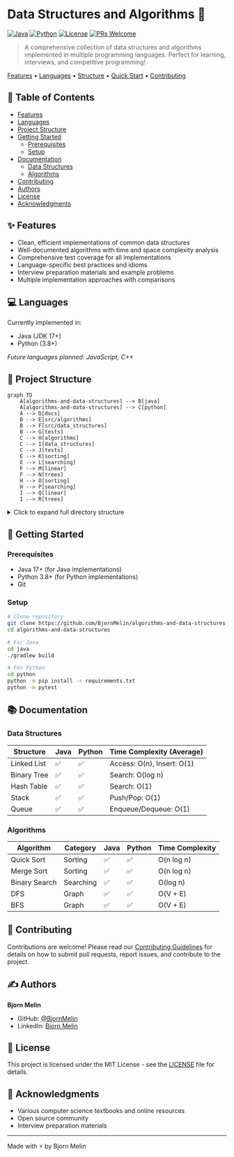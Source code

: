 # Data Structures and Algorithms 🎯

[![Java](https://img.shields.io/badge/java-17%2B-orange.svg)](https://www.oracle.com/java/)
[![Python](https://img.shields.io/badge/python-3.8%2B-blue.svg)](https://www.python.org/)
[![License](https://img.shields.io/badge/license-MIT-blue.svg)](LICENSE)
[![PRs Welcome](https://img.shields.io/badge/PRs-welcome-brightgreen.svg)](CONTRIBUTING.md)

> A comprehensive collection of data structures and algorithms implemented in multiple programming languages. Perfect for learning, interviews, and competitive programming!

[Features](#features) • [Languages](#languages) • [Structure](#structure) • [Quick Start](#quick-start) • [Contributing](#contributing)

## 📑 Table of Contents

- [Features](#features)
- [Languages](#languages)
- [Project Structure](#project-structure)
- [Getting Started](#getting-started)
  - [Prerequisites](#prerequisites)
  - [Setup](#setup)
- [Documentation](#documentation)
  - [Data Structures](#data-structures)
  - [Algorithms](#algorithms)
- [Contributing](#contributing)
- [Authors](#authors)
- [License](#license)
- [Acknowledgments](#acknowledgments)

## ✨ Features

- Clean, efficient implementations of common data structures
- Well-documented algorithms with time and space complexity analysis
- Comprehensive test coverage for all implementations
- Language-specific best practices and idioms
- Interview preparation materials and example problems
- Multiple implementation approaches with comparisons

## 💻 Languages

Currently implemented in:

- Java (JDK 17+)
- Python (3.8+)

_Future languages planned: JavaScript, C++_

## 📁 Project Structure

```mermaid
graph TD
    A[algorithms-and-data-structures] --> B[java]
    A[algorithms-and-data-structures] --> C[python]
    A --> D[docs]
    B --> E[src/algorithms]
    B --> F[src/data_structures]
    B --> G[tests]
    C --> H[algorithms]
    C --> I[data_structures]
    C --> J[tests]
    E --> K[sorting]
    E --> L[searching]
    F --> M[linear]
    F --> N[trees]
    H --> O[sorting]
    H --> P[searching]
    I --> Q[linear]
    I --> R[trees]
```

<details>
<summary>Click to expand full directory structure</summary>

```plaintext
algorithms-and-data-structures/
├── README.md
├── CONTRIBUTING.md
├── LICENSE
├── docs/
│   └── implementation_guides/
├── java/
│   ├── README.md
│   ├── src/
│   │   ├── algorithms/
│   │   │   ├── sorting/
│   │   │   ├── searching/
│   │   │   └── graph/
│   │   └── data_structures/
│   │       ├── linear/
│   │       ├── trees/
│   │       └── graphs/
│   └── tests/
└── python/
    ├── README.md
    ├── algorithms/
    │   ├── sorting/
    │   ├── searching/
    │   └── graph/
    ├── data_structures/
    │   ├── linear/
    │   ├── trees/
    │   └── graphs/
    └── tests/
```

</details>

## 🚀 Getting Started

### Prerequisites

- Java 17+ (for Java implementations)
- Python 3.8+ (for Python implementations)
- Git

### Setup

```bash
# Clone repository
git clone https://github.com/BjornMelin/algorithms-and-data-structures.git
cd algorithms-and-data-structures

# For Java
cd java
./gradlew build

# For Python
cd python
python -m pip install -r requirements.txt
python -m pytest
```

## 📚 Documentation

### Data Structures

| Structure   | Java | Python | Time Complexity (Average)  |
| ----------- | ---- | ------ | -------------------------- |
| Linked List | ✅   | ✅     | Access: O(n), Insert: O(1) |
| Binary Tree | ✅   | ✅     | Search: O(log n)           |
| Hash Table  | ✅   | ✅     | Search: O(1)               |
| Stack       | ✅   | ✅     | Push/Pop: O(1)             |
| Queue       | ✅   | ✅     | Enqueue/Dequeue: O(1)      |

### Algorithms

| Algorithm     | Category  | Java | Python | Time Complexity |
| ------------- | --------- | ---- | ------ | --------------- |
| Quick Sort    | Sorting   | ✅   | ✅     | O(n log n)      |
| Merge Sort    | Sorting   | ✅   | ✅     | O(n log n)      |
| Binary Search | Searching | ✅   | ✅     | O(log n)        |
| DFS           | Graph     | ✅   | ✅     | O(V + E)        |
| BFS           | Graph     | ✅   | ✅     | O(V + E)        |

## 🤝 Contributing

Contributions are welcome! Please read our [Contributing Guidelines](CONTRIBUTING.md) for details on how to submit pull requests, report issues, and contribute to the project.

## ✍️ Authors

**Bjorn Melin**

- GitHub: [@BjornMelin](https://github.com/BjornMelin)
- LinkedIn: [Bjorn Melin](https://linkedin.com/in/bjorn-melin)

## 📄 License

This project is licensed under the MIT License - see the [LICENSE](LICENSE) file for details.

## 🙏 Acknowledgments

- Various computer science textbooks and online resources
- Open source community
- Interview preparation materials

---

Made with ⚡️ by Bjorn Melin

